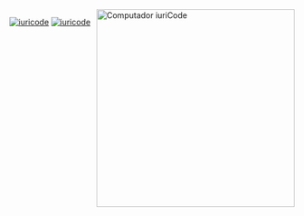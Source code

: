 <img src="https://raw.githubusercontent.com/MicaelliMedeiros/micaellimedeiros/master/image/computer-illustration.png" min-width="400px" max-width="400px" width="350px" align="right" alt="Computador iuriCode">

[![iuricode](https://github-readme-stats.vercel.app/api/top-langs/?username=Patrick448&hide=html&layout=compact&theme=dracula)](https://github.com/Patrick448/)
[![iuricode](https://github-readme-stats.vercel.app/api?username=Patrick448&theme=dracula)](https://github.com/Patrick448/) 
